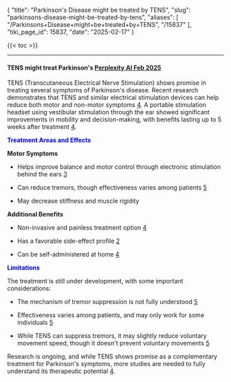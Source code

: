 {
  "title": "Parkinson's Disease might be treated by TENS",
  "slug": "parkinsons-disease-might-be-treated-by-tens",
  "aliases": [
    "/Parkinsons+Disease+might+be+treated+by+TENS",
    "/15837"
  ],
  "tiki_page_id": 15837,
  "date": "2025-02-17"
}

{{< toc >}}

---

#### TENS might treat Parkinson's [Perplexity AI Feb 2025](https://www.perplexity.ai/search/might-tens-treat-parkinson-s-d-fxObM8YmTh6.cuVruSJ76Q%20)

TENS (Transcutaneous Electrical Nerve Stimulation) shows promise in treating several symptoms of Parkinson's disease. Recent research demonstrates that TENS and similar electrical stimulation devices can help reduce both motor and non-motor symptoms [4](https://www.parkinsons.org.uk/news/new-device-improves-parkinsons-symptoms). A portable stimulation headset using vestibular stimulation through the ear showed significant improvements in mobility and decision-making, with benefits lasting up to 5 weeks after treatment [4](https://www.parkinsons.org.uk/news/new-device-improves-parkinsons-symptoms).

 **<span style="color:#00F;">Treatment Areas and Effects</span>** 

 **Motor Symptoms** 

* Helps improve balance and motor control through electronic stimulation behind the ears [3](https://www.homecareassistancejeffersonco.com/parkinsons-electric-noise/)

* Can reduce tremors, though effectiveness varies among patients [5](https://pmc.ncbi.nlm.nih.gov/articles/PMC8859162/)

* May decrease stiffness and muscle rigidity

 **Additional Benefits** 

* Non-invasive and painless treatment option [4](https://www.parkinsons.org.uk/news/new-device-improves-parkinsons-symptoms)

* Has a favorable side-effect profile [2](https://pubmed.ncbi.nlm.nih.gov/21677241/)

* Can be self-administered at home [4](https://www.parkinsons.org.uk/news/new-device-improves-parkinsons-symptoms)

 **<span style="color:#00F;">Limitations</span>** 

The treatment is still under development, with some important considerations:

* The mechanism of tremor suppression is not fully understood [5](https://pmc.ncbi.nlm.nih.gov/articles/PMC8859162/)

* Effectiveness varies among patients, and may only work for some individuals [5](https://pmc.ncbi.nlm.nih.gov/articles/PMC8859162/)

* While TENS can suppress tremors, it may slightly reduce voluntary movement speed, though it doesn't prevent voluntary movements [5](https://pmc.ncbi.nlm.nih.gov/articles/PMC8859162/)

Research is ongoing, and while TENS shows promise as a complementary treatment for Parkinson's symptoms, more studies are needed to fully understand its therapeutic potential [4](https://www.parkinsons.org.uk/news/new-device-improves-parkinsons-symptoms).
